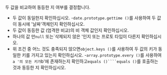두 값을 비교하여 동등한 지 여부를 결정합니다.

- 두 값이 동일한지 확인하십시오.
-`date.prototype.gettime ()`를 사용하여 두 값이 동시에 '날짜'객체인지 확인하십시오.
- 두 값이 동등한 값 (엄격한 비교)의 비 객체 값인지 확인하십시오.
- 하나의 값 만`null` 또는`삭제되지 않은 '인지 또는 프로토 타입이 다른지 확인하십시오.
- 위 조건 중 어느 것도 충족되지 않으면`object.keys ()`를 사용하여 두 값의 키가 동일한 키를 가지고 있는지 확인하십시오.
-`array.prototype.every ()`를 사용하여`a '의 모든 키가`b'에 존재하는지 확인하고`equals ()````equals ()`를 호출하는 것과 동등한 지 확인하십시오.